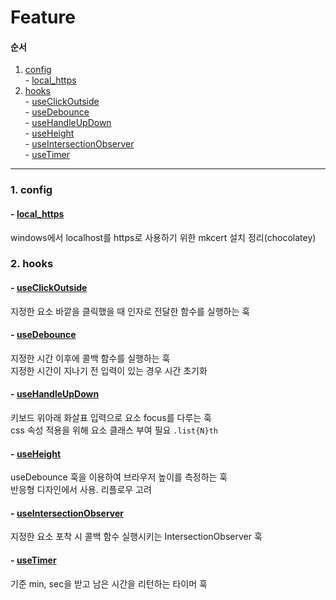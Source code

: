 # Feature

#### 순서

1. [config](#1-config)  
\- [local_https](#local_https)  
2. [hooks](#2-hooks)  
\- [useClickOutside](#useclickoutside)  
\- [useDebounce](#usedebounce)  
\- [useHandleUpDown](#usehandleupdown)  
\- [useHeight](#useheight)  
\- [useIntersectionObserver](#useintersectionobserver)  
\- [useTimer](#usetimer)

<hr />

### 1. config

#### \- [local_https](./config/local_https.md)  
windows에서 localhost를 https로 사용하기 위한 mkcert 설치 정리(chocolatey)  

### 2. hooks

#### \- [useClickOutside](./hooks/useClickOutside.ts)
지정한 요소 바깥을 클릭했을 때 인자로 전달한 함수를 실행하는 훅

#### \- [useDebounce](./hooks/useDebounce.ts)
지정한 시간 이후에 콜백 함수를 실행하는 훅  
지정한 시간이 지나기 전 입력이 있는 경우 시간 초기화 

#### \- [useHandleUpDown](./hooks/useHandleUpDown.ts)
키보드 위아래 화살표 입력으로 요소 focus를 다루는 훅  
css 속성 적용을 위해 요소 클래스 부여 필요 `.list{N}th`

#### \- [useHeight](./hooks/useHeight.ts)
useDebounce 훅을 이용하여 브라우저 높이를 측정하는 훅  
반응형 디자인에서 사용. 리플로우 고려 

#### \- [useIntersectionObserver](./hooks/useIntersectionObserver.ts)
지정한 요소 포착 시 콜백 함수 실행시키는 IntersectionObserver 훅

#### \- [useTimer](./hooks/useTimer.ts)
기준 min, sec을 받고 남은 시간을 리턴하는 타이머 훅
